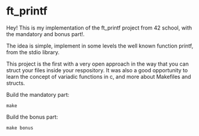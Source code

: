 # ft_printf

Hey! This is my implementation of the ft_printf project from 42 school, with the mandatory and bonus part!.  

The idea is simple, implement in some levels the well known function printf, from the stdio library.  

This project is the first with a very open approach in the way that you can struct your files inside your respository. It was also a good opportunity to learn the concept of variadic functions in c, and more about Makefiles and structs.  

Build the mandatory part:
```
make 
```

Build the bonus part:
```
make bonus
```